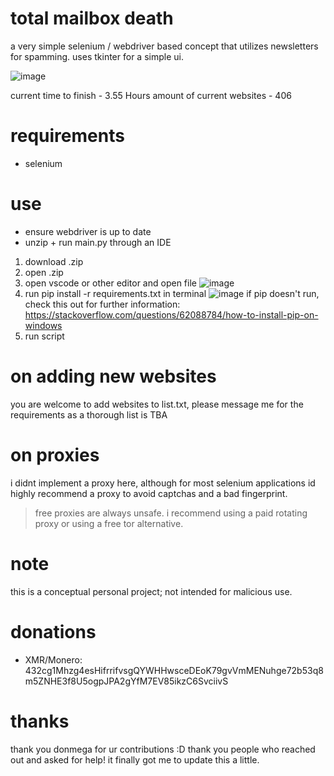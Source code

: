 

# total mailbox death

a very simple selenium / webdriver based concept that utilizes newsletters for spamming. uses tkinter for a simple ui. 

![image](https://github.com/losbagos/totalmailboxdeath/assets/158247609/8583b088-f7e4-40db-96ea-04e1e839de66)

current time to finish - 3.55 Hours
amount of current websites - 406

# requirements

* selenium

# use 

* ensure webdriver is up to date
* unzip + run main.py through an IDE

1. download .zip
2. open .zip
3. open vscode or other editor and open file ![image](https://github.com/user-attachments/assets/6df3c11a-70a7-4a52-9365-f1aceda956d0)
5. run pip install -r requirements.txt in terminal ![image](https://github.com/user-attachments/assets/841b8116-1f88-477a-b2d1-eb24b42f0470) if pip doesn't run, check this out for further information: https://stackoverflow.com/questions/62088784/how-to-install-pip-on-windows 
7. run script

# on adding new websites

you are welcome to add websites to list.txt, please message me for the requirements as a thorough list is TBA

# on proxies

i didnt implement a proxy here, although for most selenium applications id highly recommend a proxy to avoid captchas and a bad fingerprint. 
> free proxies are always unsafe. i recommend using a paid rotating proxy or using a free tor alternative.

# note

this is a conceptual personal project; not intended for malicious use. 

# donations
* XMR/Monero: 432cg1Mhzg4esHifrrifvsgQYWHHwsceDEoK79gvVmMENuhge72b53q8m5ZNHE3f8U5ogpJPA2gYfM7EV85ikzC6SvciivS

# thanks

thank you donmega for ur contributions :D
thank you people who reached out and asked for help! it finally got me to update this a little. 

